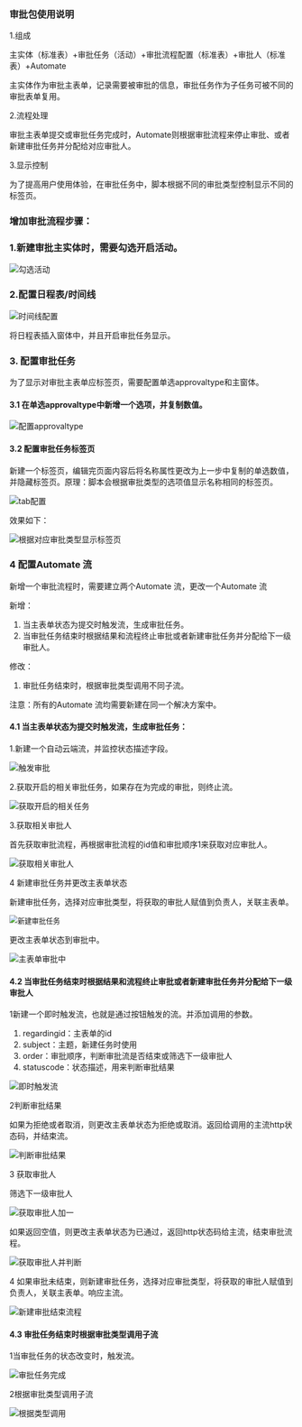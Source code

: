 ### 审批包使用说明

1.组成

主实体（标准表）+审批任务（活动）+审批流程配置（标准表）+审批人（标准表）+Automate

主实体作为审批主表单，记录需要被审批的信息，审批任务作为子任务可被不同的审批表单复用。

2.流程处理

审批主表单提交或审批任务完成时，Automate则根据审批流程来停止审批、或者新建审批任务并分配给对应审批人。

3.显示控制

为了提高用户使用体验，在审批任务中，脚本根据不同的审批类型控制显示不同的标签页。



### 增加审批流程步骤：

### 1.新建审批主实体时，需要勾选开启活动。

![勾选活动](pictures/勾选活动.png)

### 2.配置日程表/时间线

![时间线配置](pictures/时间线配置.png)

将日程表插入窗体中，并且开启审批任务显示。



### 3. 配置审批任务

为了显示对审批主表单应标签页，需要配置单选approvaltype和主窗体。

#### 3.1 在单选approvaltype中新增一个选项，并复制数值。

![配置approvaltype](pictures/配置approvaltype.png)



#### 3.2 配置审批任务标签页

新建一个标签页，编辑完页面内容后将名称属性更改为上一步中复制的单选数值，并隐藏标签页。原理：脚本会根据审批类型的选项值显示名称相同的标签页。

![tab配置](pictures/tab配置.png)

效果如下：

![根据对应审批类型显示标签页](pictures/根据对应审批类型显示标签页.png)

### 4  配置Automate 流

新增一个审批流程时，需要建立两个Automate 流，更改一个Automate 流

新增：

1. 当主表单状态为提交时触发流，生成审批任务。
2. 当审批任务结束时根据结果和流程终止审批或者新建审批任务并分配给下一级审批人。

修改：

1. 审批任务结束时，根据审批类型调用不同子流。

注意：所有的Automate 流均需要新建在同一个解决方案中。

#### 4.1 当主表单状态为提交时触发流，生成审批任务：

1.新建一个自动云端流，并监控状态描述字段。

![触发审批](pictures/触发审批.png)

2.获取开启的相关审批任务，如果存在为完成的审批，则终止流。

![获取开启的相关任务](pictures/获取开启的相关任务.png)



3.获取相关审批人

首先获取审批流程，再根据审批流程的id值和审批顺序1来获取对应审批人。

![获取相关审批人](pictures/获取相关审批人.png)

4 新建审批任务并更改主表单状态

新建审批任务，选择对应审批类型，将获取的审批人赋值到负责人，关联主表单。

<img src="pictures/新建审批任务.png" alt="新建审批任务" style="zoom:90%;" />

更改主表单状态到审批中。

![主表单审批中](pictures/主表单审批中.png)

#### 4.2 当审批任务结束时根据结果和流程终止审批或者新建审批任务并分配给下一级审批人

1新建一个即时触发流，也就是通过按钮触发的流。并添加调用的参数。

1. regardingid：主表单的id
2. subject：主题，新建任务时使用
3. order：审批顺序，判断审批流是否结束或筛选下一级审批人
4. statuscode：状态描述，用来判断审批结果

![即时触发流](pictures/即时触发流.png)

2判断审批结果

如果为拒绝或者取消，则更改主表单状态为拒绝或取消。返回给调用的主流http状态码，并结束流。

![判断审批结果](pictures/判断审批结果.png)

3 获取审批人

筛选下一级审批人

![获取审批人加一](pictures/获取审批人加一.png)

如果返回空值，则更改主表单状态为已通过，返回http状态码给主流，结束审批流程。

![获取审批人并判断](pictures/获取审批人并判断.png)



4 如果审批未结束，则新建审批任务，选择对应审批类型，将获取的审批人赋值到负责人，关联主表单。响应主流。

![新建审批结束流程](pictures/新建审批结束流程.png)

#### 4.3 审批任务结束时根据审批类型调用子流

1当审批任务的状态改变时，触发流。

![审批任务完成](pictures/审批任务完成.png)

2根据审批类型调用子流

![根据类型调用](pictures/根据类型调用.png)